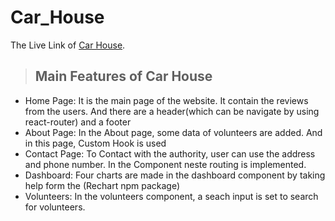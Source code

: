 # Car_House

The Live Link of [Car House](https://gleeful-strudel-be6717.netlify.app/).

> ## Main Features of Car House

- Home Page: 
  It is the main page of the website. It contain the reviews from the users. And there are a header(which can be navigate by using react-router) and a footer 
- About Page: 
  In the About page, some data of volunteers are added. And in this page, Custom Hook is used
- Contact Page:
  To Contact with the authority, user can use the address and phone number. In the Component neste routing is implemented.
- Dashboard:
  Four charts are made in the dashboard component by taking help form the (Rechart npm package)
- Volunteers:
  In the volunteers component, a seach input is set to search for volunteers.
